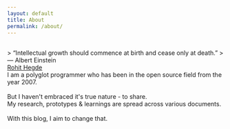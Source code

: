 ```yaml
---
layout: default
title: About
permalink: /about/
---
```

<script type="text/javascript" src="https://platform.linkedin.com/badges/js/profile.js" async defer></script>
<br/>
> “Intellectual growth should commence at birth and cease only at death.” 
> ― Albert Einstein

<br/>
<div class="divTableRow">
    <div class="divTableCell profile-pic">
        <div class="LI-profile-badge"  data-version="v1" data-size="large" data-locale="en_US" data-type="vertical" data-theme="dark" data-vanity="rohithegde"><a class="LI-simple-link" rel="nofollow" target="_blank" href='https://in.linkedin.com/in/rohithegde?trk=profile-badge'>Rohit Hegde</a></div>
    </div>
    <div class="divTableCell about-me">
        I am a polyglot programmer who has been in the open source field from the year 2007.
        <br/> <br/>
        But I haven't embraced it's true nature - to share.  <br/>
        My research, prototypes & learnings are spread across various documents.
        <br/> <br/>
        With this blog, I aim to change that.
    </div>
</div>
